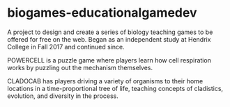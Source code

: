 # biogames-educationalgamedev
A project to design and create a series of biology teaching games to be offered for free on the web.
Began as an independent study at Hendrix College in Fall 2017 and continued since. 

POWERCELL is a puzzle game where players learn how cell respiration works by puzzling out the mechanism themselves. 

CLADOCAB has players driving a variety of organisms to their home locations in a time-proportional tree of life, teaching concepts of cladistics, evolution, and diversity in the process.
